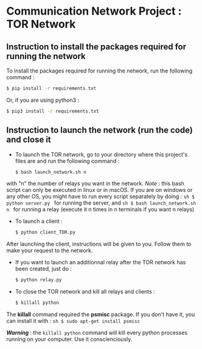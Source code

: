 # Communication Network Project : TOR Network

## Instruction to install the packages required for running the network

To install the packages required for running the network, run the following command : 
```sh
$ pip install -r requirements.txt
```
Or, if you are using python3 :
```sh
$ pip3 install -r requirements.txt
```

## Instruction to launch the network (run the code) and close it

- To launch the TOR network, go to your directory where this project's files are and run the following command : 
	```sh
	$ bash launch_network.sh n
	```
with "n" the number of relays you want in the network. *Note* : this bash script can only be executed in linux or in macOS. If you are on windows or any other OS, you might have to run every script separately by doing : 
	```sh
	$ python server.py
	```
for running the server, and
	```sh
	$ bash launch_network.sh n
	```
for running a relay (execute it n times in n terminals if you want n relays)


- To launch a client : 

	```sh
	$ python client_TOR.py
	```
After launching the client, instructions will be given to you. Follow them to make your request to the network.

- If you want to launch an additionnal relay after the TOR network has been created, just do :
	```sh
	$ python relay.py
	```

- To close the TOR network and kill all relays and clients :
 	```sh
	$ killall python
	```

The **killall** command required the **psmisc** package. If you don't have it, you can install it with : 
 	```sh
	$ sudo apt-get install psmisc
	```

***Warning*** : the ```killall python``` command will kill every python processes running on your computer. Use it conscienciously. 


